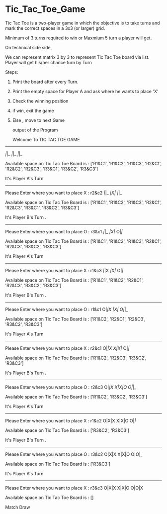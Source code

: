 # Tic_Tac_Toe_Game

Tic Tac Toe is a two-player game in which the objective is to take turns and mark the correct spaces in a 3x3 (or larger) grid. 

Minimum of 3 turns required to win or Maxmium 5 turn a player will get.

On technical side side,

We can represent matrix 3 by 3 to represent Tic Tac Toe board via list. Player will get his/her chance turn by Turn

Steps:
    
1. Print the board after every Turn.
2. Print the empty space for Player A and ask where he wants to place 'X'
3. Check the winning position
4. if win, exit the game
5. Else , move to next Game


   output of the Program

   Welcome To TIC TAC TOE GAME
---------------------------

_|_|_
_|_|_
_|_|_



Available space on Tic Tac Toe Board is : ['R1&C1', 'R1&C2', 'R1&C3', 'R2&C1', 'R2&C2', 'R2&C3', 'R3&C1', 'R3&C2', 'R3&C3']




It's Player A's Turn 

**********************
Please Enter where you want to place X : r2&c2
_|_|_
_|X|_
_|_|_



Available space on Tic Tac Toe Board is : ['R1&C1', 'R1&C2', 'R1&C3', 'R2&C1', 'R2&C3', 'R3&C1', 'R3&C2', 'R3&C3']




It's Player B's Turn .
**********************
Please Enter where you want to place O : r3&c1
_|_|_
_|X|_
O|_|_



Available space on Tic Tac Toe Board is : ['R1&C1', 'R1&C2', 'R1&C3', 'R2&C1', 'R2&C3', 'R3&C2', 'R3&C3']




It's Player A's Turn 

**********************
Please Enter where you want to place X : r1&c3
_|_|X
_|X|_
O|_|_



Available space on Tic Tac Toe Board is : ['R1&C1', 'R1&C2', 'R2&C1', 'R2&C3', 'R3&C2', 'R3&C3']




It's Player B's Turn .
**********************
Please Enter where you want to place O : r1&c1
O|_|X
_|X|_
O|_|_



Available space on Tic Tac Toe Board is : ['R1&C2', 'R2&C1', 'R2&C3', 'R3&C2', 'R3&C3']




It's Player A's Turn 

**********************
Please Enter where you want to place X : r2&c1
O|_|X
X|X|_
O|_|_



Available space on Tic Tac Toe Board is : ['R1&C2', 'R2&C3', 'R3&C2', 'R3&C3']




It's Player B's Turn .
**********************
Please Enter where you want to place O : r2&c3
O|_|X
X|X|O
O|_|_



Available space on Tic Tac Toe Board is : ['R1&C2', 'R3&C2', 'R3&C3']




It's Player A's Turn 

**********************
Please Enter where you want to place X : r1&c2
O|X|X
X|X|O
O|_|_



Available space on Tic Tac Toe Board is : ['R3&C2', 'R3&C3']




It's Player B's Turn .
**********************
Please Enter where you want to place O : r3&c2
O|X|X
X|X|O
O|O|_



Available space on Tic Tac Toe Board is : ['R3&C3']




It's Player A's Turn 

**********************
Please Enter where you want to place X : r3&c3
O|X|X
X|X|O
O|O|X



Available space on Tic Tac Toe Board is : []




Match Draw
​
